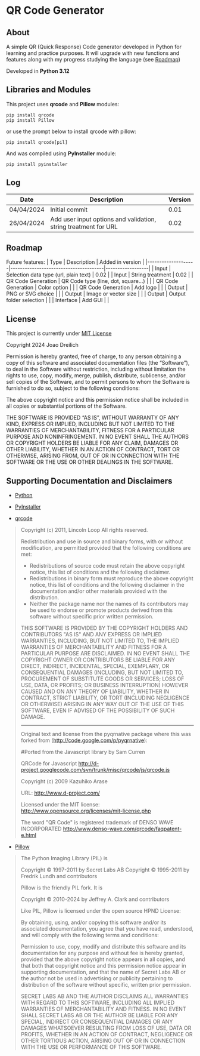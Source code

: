 # QR Code Generator

## About
A simple QR (Quick Response) Code generator developed in Python for learning and practice purposes.
It will upgrade with new functions and features along with my progress studying the language (see [Roadmap](#roadmap))

Developed in **Python 3.12**

## Libraries and Modules
This project uses **qrcode** and **Pillow** modules:
```
pip install qrcode
pip install Pillow
```

or use the prompt below to install qrcode with pillow:

```
pip install qrcode[pil]
```

And was compiled using **PyInstaller** module:
```
pip install pyinstaller
```

## Log
| Date       | Description                                                     | Version |
|------------|-----------------------------------------------------------------|---------|
| 04/04/2024 | Initial commit                                                  | 0.01    |
| 26/04/2024 | Add user input options and validation, string treatment for URL | 0.02    |

## Roadmap
Future features:
| Type               | Description                           | Added in version |
|--------------------|---------------------------------------|------------------|
| Input              | Selection data type (url, plain text) | 0.02             |
| Input              | String treatment                      | 0.02             |
| QR Code Generation | QR Code type (line, dot, square...)   |                  |
| QR Code Generation | Color option                          |                  |
| QR Code Generation | Add logo                              |                  |
| Output             | PNG or SVG choice                     |                  |
| Output             | Image or vector size                  |                  |
| Output             | Output folder selection               |                  |
| Interface          | Add GUI                               |                  |

## License
This project is currently under [MIT License](https://opensource.org/license/mit)

Copyright 2024 Joao Dreilich

Permission is hereby granted, free of charge, to any person obtaining a copy of this software and associated documentation files (the “Software”), to deal in the Software without restriction, including without limitation the rights to use, copy, modify, merge, publish, distribute, sublicense, and/or sell copies of the Software, and to permit persons to whom the Software is furnished to do so, subject to the following conditions:

The above copyright notice and this permission notice shall be included in all copies or substantial portions of the Software.

THE SOFTWARE IS PROVIDED “AS IS”, WITHOUT WARRANTY OF ANY KIND, EXPRESS OR IMPLIED, INCLUDING BUT NOT LIMITED TO THE WARRANTIES OF MERCHANTABILITY, FITNESS FOR A PARTICULAR PURPOSE AND NONINFRINGEMENT. IN NO EVENT SHALL THE AUTHORS OR COPYRIGHT HOLDERS BE LIABLE FOR ANY CLAIM, DAMAGES OR OTHER LIABILITY, WHETHER IN AN ACTION OF CONTRACT, TORT OR OTHERWISE, ARISING FROM, OUT OF OR IN CONNECTION WITH THE SOFTWARE OR THE USE OR OTHER DEALINGS IN THE SOFTWARE.

## Supporting Documentation and Disclaimers
- [Python](https://docs.python.org/3/)

- [PyInstaller](https://pyinstaller.org/en/stable/)

- [qrcode](https://github.com/lincolnloop/python-qrcode)

>Copyright (c) 2011, Lincoln Loop
>All rights reserved.
>
>Redistribution and use in source and binary forms, with or without
>modification, are permitted provided that the following conditions are met:
>
>    * Redistributions of source code must retain the above copyright notice,
>      this list of conditions and the following disclaimer.
>    * Redistributions in binary form must reproduce the above copyright notice,
>      this list of conditions and the following disclaimer in the documentation
>      and/or other materials provided with the distribution.
>    * Neither the package name nor the names of its contributors may be
>      used to endorse or promote products derived from this software without
>      specific prior written permission.
>
>THIS SOFTWARE IS PROVIDED BY THE COPYRIGHT HOLDERS AND CONTRIBUTORS "AS IS" AND
>ANY EXPRESS OR IMPLIED WARRANTIES, INCLUDING, BUT NOT LIMITED TO, THE IMPLIED
>WARRANTIES OF MERCHANTABILITY AND FITNESS FOR A PARTICULAR PURPOSE ARE 
>DISCLAIMED. IN NO EVENT SHALL THE COPYRIGHT OWNER OR CONTRIBUTORS BE LIABLE FOR
>ANY DIRECT, INDIRECT, INCIDENTAL, SPECIAL, EXEMPLARY, OR CONSEQUENTIAL DAMAGES
>(INCLUDING, BUT NOT LIMITED TO, PROCUREMENT OF SUBSTITUTE GOODS OR SERVICES;
>LOSS OF USE, DATA, OR PROFITS; OR BUSINESS INTERRUPTION) HOWEVER CAUSED AND ON
>ANY THEORY OF LIABILITY, WHETHER IN CONTRACT, STRICT LIABILITY, OR TORT
>(INCLUDING NEGLIGENCE OR OTHERWISE) ARISING IN ANY WAY OUT OF THE USE OF THIS
>SOFTWARE, EVEN IF ADVISED OF THE POSSIBILITY OF SUCH DAMAGE.
>
>-------------------------------------------------------------------------------
>
>Original text and license from the pyqrnative package where this was forked
>from (http://code.google.com/p/pyqrnative):
>
>#Ported from the Javascript library by Sam Curren
>
>QRCode for Javascript
>http://d-project.googlecode.com/svn/trunk/misc/qrcode/js/qrcode.js
>
>Copyright (c) 2009 Kazuhiko Arase
>
>URL: http://www.d-project.com/
>
>Licensed under the MIT license:
>http://www.opensource.org/licenses/mit-license.php
>
>The word "QR Code" is registered trademark of
>DENSO WAVE INCORPORATED
>http://www.denso-wave.com/qrcode/faqpatent-e.html

- [Pillow](https://pillow.readthedocs.io/en/stable/)

>The Python Imaging Library (PIL) is
>
>Copyright © 1997-2011 by Secret Labs AB
>Copyright © 1995-2011 by Fredrik Lundh and contributors
>
>Pillow is the friendly PIL fork. It is
>
>Copyright © 2010-2024 by Jeffrey A. Clark and contributors
>
>Like PIL, Pillow is licensed under the open source HPND License:
>
>By obtaining, using, and/or copying this software and/or its associated
>documentation, you agree that you have read, understood, and will comply
>with the following terms and conditions:
>
>Permission to use, copy, modify and distribute this software and its
>documentation for any purpose and without fee is hereby granted,
>provided that the above copyright notice appears in all copies, and that
>both that copyright notice and this permission notice appear in supporting
>documentation, and that the name of Secret Labs AB or the author not be
>used in advertising or publicity pertaining to distribution of the software
>without specific, written prior permission.
>
>SECRET LABS AB AND THE AUTHOR DISCLAIMS ALL WARRANTIES WITH REGARD TO THIS
>SOFTWARE, INCLUDING ALL IMPLIED WARRANTIES OF MERCHANTABILITY AND FITNESS.
>IN NO EVENT SHALL SECRET LABS AB OR THE AUTHOR BE LIABLE FOR ANY SPECIAL,
>INDIRECT OR CONSEQUENTIAL DAMAGES OR ANY DAMAGES WHATSOEVER RESULTING FROM
>LOSS OF USE, DATA OR PROFITS, WHETHER IN AN ACTION OF CONTRACT, NEGLIGENCE
>OR OTHER TORTIOUS ACTION, ARISING OUT OF OR IN CONNECTION WITH THE USE OR
>PERFORMANCE OF THIS SOFTWARE.